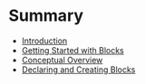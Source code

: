 # Summary

* [Introduction](README.md)
* [Getting Started with Blocks](getting-started-with-blocks.md)
* [Conceptual Overview](conceptual-overview.md)
* [Declaring and Creating Blocks](declaring-and-creating-blocks.md)

